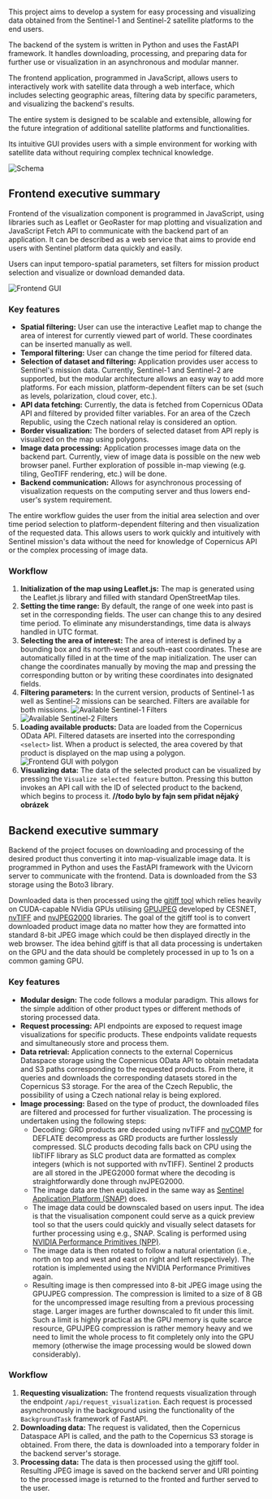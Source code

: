 This project aims to develop a system for easy processing and visualizing data obtained from the Sentinel-1 and Sentinel-2 satellite platforms to the end users.

The backend of the system is written in Python and uses the FastAPI framework. It handles downloading, processing, and preparing data for further use or visualization in an asynchronous and modular manner.

The frontend application, programmed in JavaScript, allows users to interactively work with satellite data through a web interface, which includes selecting geographic areas, filtering data by specific parameters, and visualizing the backend's results.

The entire system is designed to be scalable and extensible, allowing for the future integration of additional satellite platforms and functionalities.

Its intuitive GUI provides users with a simple environment for working with satellite data without requiring complex technical knowledge.

![Schema](./00_Schema.png)

## Frontend executive summary

Frontend of the visualization component is programmed in JavaScript, using libraries such as Leaflet or GeoRaster for map plotting and visualization and JavaScript Fetch API to communicate with the backend part of an application. It can be described as a web service that aims to provide end users with Sentinel platform data quickly and easily.

Users can input temporo-spatial parameters, set filters for mission product selection and visualize or download demanded data.

![Frontend GUI](./01_Frontend_GUI.png)

### Key features

- **Spatial filtering:** User can use the interactive Leaflet map to change the area of interest for currently viewed part of world. These coordinates can be inserted manually as well.
- **Temporal filtering:** User can change the time period for filtered data.
- **Selection of dataset and filtering:** Application provides user access to Sentinel's mission data. Currently, Sentinel-1 and Sentinel-2 are supported, but the modular architecture allows an easy way to add more platforms. For each mission, platform-dependent filters can be set (such as levels, polarization, cloud cover, etc.).
- **API data fetching:** Currently, the data is fetched from Copernicus OData API and filtered by provided filter variables. For an area of the Czech Republic, using the Czech national relay is considered an option.
- **Border visualization:** The borders of selected dataset from API reply is visualized on the map using polygons.
- **Image data processing:** Application processes image data on the backend part. Currently, view of image data is possible on the new web browser panel. Further exploration of possible in-map viewing (e.g. tiling, GeoTIFF rendering, etc.) will be done.
- **Backend communication:** Allows for asynchronous processing of visualization requests on the computing server and thus lowers end-user's system requirement.

The entire workflow guides the user from the initial area selection and over time period selection to platform-dependent filtering and then visualization of the requested data. This allows users to work quickly and intuitively with Sentinel mission's data without the need for knowledge of Copernicus API or the complex processing of image data.

### Workflow

1. **Initialization of the map using Leaflet.js:** The map is generated using the Leaflet.js library and filled with standard OpenStreetMap tiles.
2. **Setting the time range:** By default, the range of one week into past is set in the corresponding fields. The user can change this to any desired time period. To eliminate any misunderstandings, time data is always handled in UTC format.
3. **Selecting the area of interest:** The area of interest is defined by a bounding box and its north-west and south-east coordinates. These are automatically filled in at the time of the map initialization. The user can change the coordinates manually by moving the map and pressing the corresponding button or by writing these coordinates into designated fields.
4. **Filtering parameters:** In the current version, products of Sentinel-1 as well as Sentinel-2 missions can be searched. Filters are available for both missions. ![Available Sentinel-1 Filters](./02_Sentinel_1_Filters.png) ![Available Sentinel-2 Filters](./03_Sentinel_2_Filters.png)
5. **Loading available products:** Data are loaded from the Copernicus OData API. Filtered datasets are inserted into the corresponding `<select>` list. When a product is selected, the area covered by that product is displayed on the map using a polygon. ![Frontend GUI with polygon](./04_Frontend_GUI_with_polygon.png)
6. **Visualizing data:** The data of the selected product can be visualized by pressing the `Visualize selected feature` button. Pressing this button invokes an API call with the ID of selected product to the backend, which begins to process it. **//todo bylo by fajn sem přidat nějaký obrázek**

## Backend executive summary

Backend of the project focuses on downloading and processing of the desired product thus converting it into map-visualizable image data. It is programmed in Python and uses the FastAPI framework with the Uvicorn server to communicate with the frontend. Data is downloaded from the S3 storage using the Boto3 library.

Downloaded data is then processed using the [gjtiff tool](https://github.com/MartinPulec/gjtiff) which relies heavily on CUDA-capable NVidia GPUs utilising [GPUJPEG](https://github.com/CESNET/GPUJPEG) developed by CESNET, [nvTIFF](https://developer.nvidia.com/nvtiff-downloads) and [nvJPEG2000](https://developer.nvidia.com/nvjpeg2000-downloads) libraries. The goal of the gjtiff tool is to convert downloaded product image data no matter how they are formatted into standard 8-bit JPEG image which could be then displayed directly in the web browser. The idea behind gjtiff is that all data processing is undertaken on the GPU and the data should be completely processed in up to 1s on a common gaming GPU.

### Key features

- **Modular design:** The code follows a modular paradigm. This allows for the simple addition of other product types or different methods of storing processed data.
- **Request processing:** API endpoints are exposed to request image visualizations for specific products. These endpoints validate requests and simultaneously store and process them.
- **Data retrieval:** Application connects to the external Copernicus Dataspace storage using the Copernicus OData API to obtain metadata and S3 paths corresponding to the requested products. From there, it queries and downloads the corresponding datasets stored in the Copernicus S3 storage. For the area of the Czech Republic, the possibility of using a Czech national relay is being explored.    
- **Image processing:** Based on the type of product, the downloaded files are filtered and processed for further visualization. The processing is undertaken using the following steps:
  - Decoding: GRD products are decoded using nvTIFF and [nvCOMP](https://developer.nvidia.com/nvcomp-download) for DEFLATE decompress as GRD products are further losslessly compressed. SLC products decoding falls back on CPU using the libTIFF library as SLC product data are formatted as complex integers (which is not supported with nvTIFF). Sentinel 2 products are all stored in the JPEG2000 format where the decoding is straightforwardly done through nvJPEG2000.
  - The image data are then euqalized in the same way as [Sentinel Application Platform (SNAP)](https://earth.esa.int/eogateway/tools/snap) does.
  - The image data could be downscaled based on users input. The idea is that the visualisation component could serve as a quick preview tool so that the users could quickly and visually select datasets for further processing using e.g., SNAP. Scaling is performed using [NVIDIA Performance Primitives (NPP)](https://developer.nvidia.com/npp).
  - The image data is then rotated to follow a natural orientation (i.e., north on top and west and east on right and left respectively). The rotation is implemented using the NVIDIA Performance Primitives again.
  - Resulting image is then compressed into 8-bit JPEG image using the GPUJPEG compression. The compression is limited to a size of 8 GB for the uncompressed image resulting from a previous processing stage. Larger images are further downscaled to fit under this limit. Such a limit is highly practical as the GPU memory is quite scarce resource, GPUJPEG compression is rather memory heavy and we need to limit the whole process to fit completely only into the GPU memory (otherwise the image processing would be slowed down considerably). 

### Workflow

1. **Requesting visualization:** The frontend requests visualization through the endpoint `/api/request_visualization`. Each request is processed asynchronously in the background using the functionality of the `BackgroundTask` framework of FastAPI.
2. **Downloading data:** The request is validated, then the Copernicus Dataspace API is called, and the path to the Copernicus S3 storage is obtained. From there, the data is downloaded into a temporary folder in the backend server's storage.
3. **Processing data:** The data is then processed using the gjtiff tool. Resulting JPEG image is saved on the backend server and URI pointing to the processed image is returned to the fronted and further served to the user.
